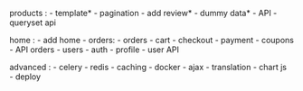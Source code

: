 products :
    - template*
    - pagination
    - add review*
    - dummy data*
    - API
    - queryset api

 home :
    - add home
    - orders:
    - orders
    - cart
    - checkout
    - payment
    - coupons
    - API orders
    - users
    - auth
    - profile
    - user API

advanced :
    - celery
    - redis
    - caching
    - docker
    - ajax
    - translation
    - chart js 
    - deploy

